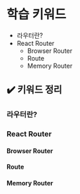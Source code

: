 # 학습 키워드

- 라우터란?
- React Router
  - Browser Router
  - Route
  - Memory Router

## ✔️ 키워드 정리

### 라우터란?

### React Router

#### Browser Router

#### Route

#### Memory Router
